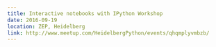 ```yaml
---
title: Interactive notebooks with IPython Workshop
date: 2016-09-19
location: ZEP, Heidelberg
link: http://www.meetup.com/HeidelbergPython/events/qhqmplyvmbzb/
---
```

